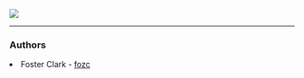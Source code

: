 <img src="https://user-images.githubusercontent.com/105602291/219520053-cd9fd361-742d-4c31-87c1-a75653b835c4.png" /><hr/>


<h3>Authors</h3>
<li> Foster Clark - <a href="https://github.com/FosterClark48">fozc</a></li>

